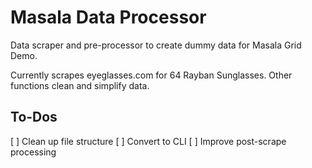 # Masala Data Processor

Data scraper and pre-processor to create dummy data for Masala Grid Demo.

Currently scrapes eyeglasses.com for 64 Rayban Sunglasses. Other functions clean and simplify data.

## To-Dos

[ ] Clean up file structure
[ ] Convert to CLI
[ ] Improve post-scrape processing
